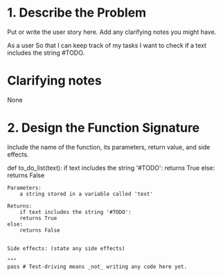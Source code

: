 # 1. Describe the Problem
Put or write the user story here. Add any clarifying notes you might have.

As a user
So that I can keep track of my tasks
I want to check if a text includes the string #TODO.

# Clarifying notes

None


# 2. Design the Function Signature
Include the name of the function, its parameters, return value, and side effects.

def to_do_list(text):
    if text includes the string '#TODO':
        returns True
    else:
        returns False


    Parameters:
        a string stored in a variable called 'text' 

    Returns:
        if text includes the string '#TODO':
        returns True
    else:
        returns False
       

    Side effects: (state any side effects)
        
    """
    pass # Test-driving means _not_ writing any code here yet.

